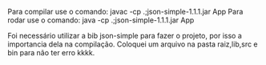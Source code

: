 Para compilar use o comando: javac -cp .;json-simple-1.1.1.jar App
Para rodar use o comando: java -cp .;json-simple-1.1.1.jar App

Foi necessário utilizar a bib json-simple para fazer o projeto, por isso a importancia dela na compilação. Coloquei um arquivo na pasta raiz,lib,src e bin para não ter erro kkkk.

